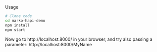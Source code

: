 Usage

```bash
# Clone code
cd marko-hapi-demo
npm install
npm start
```

Now go to http://localhost:8000/ in your browser, and try also passing a parameter: http://localhost:8000/MyName